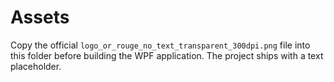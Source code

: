 # Assets

Copy the official `logo_or_rouge_no_text_transparent_300dpi.png` file into this folder before building the WPF application. The project ships with a text placeholder.
